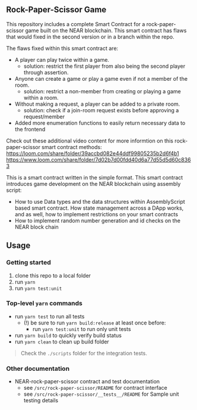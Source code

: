 ## Rock-Paper-Scissor Game
This repository includes a complete Smart Contract for a rock-paper-scissor game built on the NEAR blockchain. This smart contract has flaws that would fixed in the second version or in a branch within the repo.

The flaws fixed within this smart contract are:
- A player can play twice within a game. 
  - solution: restrict the first player from also being the second player through assertion.
- Anyone can create a game or play a game even if not a member of the room.
  - solution: restrict a non-member from creating or playing a game within a room.
- Without making a request, a player can be added to a private room.
  - solution: check if a join-room request exists before approving a request/member
- Added more enumeration functions to easily return necessary data to the frontend

Check out these additional video content for more informtion on this rock-paper-scissor smart contract methods:
https://loom.com/share/folder/39accbd082e44ddf99805235b2d6f4b1
https://www.loom.com/share/folder/7d02b7d00fdd40d6a77d55d5d60c8363


This is a smart contract written in the simple format. This smart contract introduces game development on the NEAR blockchain using assembly script:
- How to use Data types and the data structures within AssemblyScript based smart contract. How state management across a DApp works, and as well, how to implement restrictions on your smart contracts 
- How to implement random number generation and id checks on the NEAR block chain


## Usage

### Getting started

1. clone this repo to a local folder
2. run `yarn`
3. run `yarn test:unit`

### Top-level `yarn` commands

- run `yarn test` to run all tests
  - (!) be sure to run `yarn build:release` at least once before:
    - run `yarn test:unit` to run only unit tests
- run `yarn build` to quickly verify build status
- run `yarn clean` to clean up build folder

> Check the `./scripts` folder for the integration tests.

### Other documentation

- NEAR-rock-paper-scissor contract and test documentation
  - see `/src/rock-paper-scissor/README` for contract interface
  - see `/src/rock-paper-scissor/__tests__/README` for Sample unit testing details